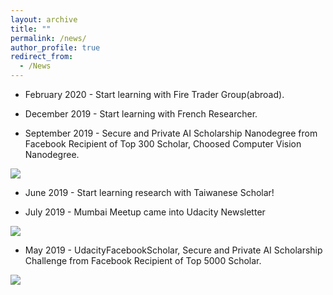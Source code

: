 ```yaml
---
layout: archive
title: ""
permalink: /news/
author_profile: true
redirect_from:
  - /News
---
```


[image1]: ./images/spaictitle.png
[image2]: ./images/udacitynewsletter.png   
[image3]: ./images/top300.png


* February 2020 - Start learning with Fire Trader Group(abroad).

* December 2019 - Start learning with French Researcher.

* September 2019 - Secure and Private AI Scholarship Nanodegree from Facebook Recipient of Top 300 Scholar, Choosed Computer Vision Nanodegree.

![][image3]

* June 2019 - Start learning research with Taiwanese Scholar!

* July 2019 - Mumbai Meetup came into Udacity Newsletter

![][image2]

* May 2019 - UdacityFacebookScholar, Secure and Private AI Scholarship Challenge from Facebook Recipient of Top 5000 Scholar.  

![][image1]